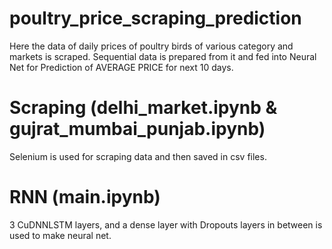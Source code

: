 # poultry_price_scraping_prediction
Here the data of daily prices of poultry birds of various category and markets is scraped. Sequential data is prepared from it and fed into Neural Net for Prediction of AVERAGE PRICE for next 10 days. 

# Scraping (delhi_market.ipynb & gujrat_mumbai_punjab.ipynb)
Selenium is used for scraping data and then saved in csv files.

# RNN (main.ipynb)
3 CuDNNLSTM layers, and a dense layer with Dropouts layers in between is used to make neural net.
